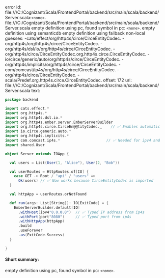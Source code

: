 error id: file:///C:/Cognizant/Scala/FrontendPortal/backend/src/main/scala/backend/Server.scala:`<none>`.
file:///C:/Cognizant/Scala/FrontendPortal/backend/src/main/scala/backend/Server.scala
empty definition using pc, found symbol in pc: `<none>`.
empty definition using semanticdb
empty definition using fallback
non-local guesses:
	 -cats/effect/org/http4s/circe/CirceEntityCodec.
	 -org/http4s/org/http4s/circe/CirceEntityCodec.
	 -org/http4s/dsl/io/org/http4s/circe/CirceEntityCodec.
	 -org/http4s/circe/CirceEntityCodec.org.http4s.circe.CirceEntityCodec.
	 -io/circe/generic/auto/org/http4s/circe/CirceEntityCodec.
	 -org/http4s/implicits/org/http4s/circe/CirceEntityCodec.
	 -com/comcast/ip4s/org/http4s/circe/CirceEntityCodec.
	 -org/http4s/circe/CirceEntityCodec.
	 -scala/Predef.org.http4s.circe.CirceEntityCodec.
offset: 172
uri: file:///C:/Cognizant/Scala/FrontendPortal/backend/src/main/scala/backend/Server.scala
text:
```scala
package backend

import cats.effect.*
import org.http4s.*
import org.http4s.dsl.io.*
import org.http4s.ember.server.EmberServerBuilder
import org.http4s.circe.CirceEn@@tityCodec._    // ✅ Enables automatic JSON encoding
import io.circe.generic.auto.*
import org.http4s.implicits.*
import com.comcast.ip4s.*                     // ✅ Needed for ipv4 and port
import shared.User

object Server extends IOApp {

  val users = List(User(1, "Alice"), User(2, "Bob"))

  val userRoutes = HttpRoutes.of[IO] {
    case GET -> Root / "api" / "users" =>
      Ok(users) // ✅ Now works because CirceEntityCodec is imported
  }

  val httpApp = userRoutes.orNotFound

  def run(args: List[String]): IO[ExitCode] = {
    EmberServerBuilder.default[IO]
      .withHost(ipv4"0.0.0.0")  // ✅ Typed IP address from ip4s
      .withPort(port"8080")     // ✅ Typed port from ip4s
      .withHttpApp(httpApp)
      .build
      .useForever
      .as(ExitCode.Success)
  }

}
```


#### Short summary: 

empty definition using pc, found symbol in pc: `<none>`.